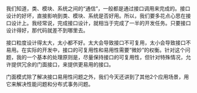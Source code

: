 我们知道，类、模块、系统之间的“通信”，一般都是通过接口调用来完成的。接口设计的好坏，直接影响到类、模块、系统是否好用。所以，我们要多花点心思在接口设计上。我经常说，完成接口设计，就相当于完成了一半的开发任务。只要接口设计得好，那代码就差不到哪里去。

接口粒度设计得太大，太小都不好。太大会导致接口不可复用，太小会导致接口不易用。在实际的开发中，接口的可复用性和易用性需要“微妙”的权衡。针对这个问题，我的一个基本的处理原则是，尽量保持接口的可复用性，但针对特殊情况，允许提供冗余的门面接口，来提供更易用的接口。

门面模式除了解决接口易用性问题之外，我们今天还讲到了其他2个应用场景，用它来解决性能问题和分布式事务问题。